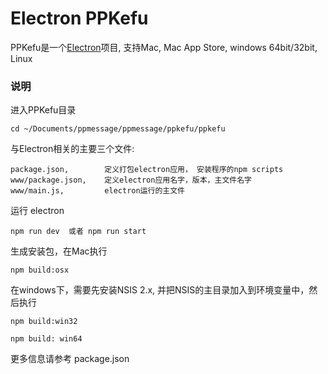# Electron PPKefu

PPKefu是一个[Electron](http://electron.atom.io/)项目, 支持Mac, Mac App Store, windows 64bit/32bit, Linux

### 说明
进入PPKefu目录
    
    cd ~/Documents/ppmessage/ppmessage/ppkefu/ppkefu
    
与Electron相关的主要三个文件:
    
    package.json,        定义打包electron应用， 安装程序的npm scripts
    www/package.json,    定义electron应用名字，版本，主文件名字
    www/main.js,         electron运行的主文件
    
运行 electron

    npm run dev  或者 npm run start
    
生成安装包，在Mac执行

    npm build:osx
    
在windows下，需要先安装NSIS 2.x, 并把NSIS的主目录加入到环境变量中，然后执行
    
    npm build:win32
    
    npm build: win64
    
更多信息请参考 package.json